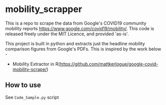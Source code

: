 
# mobility_scrapper


This is a repo to scrape the data from Google's COVID19 community mobility reports https://www.google.com/covid19/mobility/. This code is released freely under the MIT Licence, and provided 'as-is'.

This project is built in python and extracts just the headline mobility comparison figures from Google's PDFs. This is inspired by the work below - 

* Mobility Extractor in R(https://github.com/mattkerlogue/google-covid-mobility-scrape/) 

## How to use

See `Code_Sample.py` script